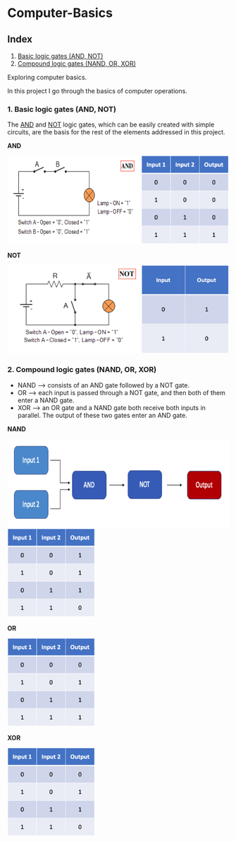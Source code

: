 # Computer-Basics

## Index

1. [Basic logic gates (AND, NOT)](#section_1)
2. [Compound logic gates (NAND, OR, XOR)](#section_2)

Exploring computer basics.

In this project I go through the basics of computer operations.

<a name="section_1"></a>
### 1. Basic logic gates (AND, NOT)

The [AND](#and_gate) and [NOT](#not_gate) logic gates, which can be easily created with simple circuits, are the basis for the rest of the elements addressed in this project.

<a name="and_gate"></a>
<p><strong>AND</strong></p>
<div align="left">
  <img src="img/and_circuit.png" alt="and_circuit" height="200" width="300"/>
  <img src="img/and_truth_table.png" alt="and_truth_table" height="200" width="200"/>
</div>

<a name="not_gate"></a>
<p><strong>NOT</strong></p>
<div align="left">
  <img src="img/not_circuit.png" alt="not_circuit" height="200" width="300"/>
  <img src="img/not_truth_table.png" alt="not_truth_table" height="200" width="200"/>
</div>

<a name="section_2 "></a>
### 2. Compound logic gates (NAND, OR, XOR)

- NAND --> consists of an AND gate followed by a NOT gate.
- OR --> each input is passed through a NOT gate, and then both of them enter a NAND gate.
- XOR --> an OR gate and a NAND gate both receive both inputs in parallel. The output of these two gates enter an AND gate.

<a name="nand_gate"></a>
<p><strong>NAND</strong></p>
<div align="left">
  <img src="img/nand_gate.png" alt="nand_gate" height="200" width="600"/>
  <img src="img/nand_truth_table.png" alt="nand_truth_table" height="200" width="200"/>
</div>

<a name="or_gate"></a>
<p><strong>OR</strong></p>
<div align="left">
  <img src="img/or_truth_table.png" alt="or_truth_table" height="200" width="200"/>
</div>

<a name="xor_gate"></a>
<p><strong>XOR</strong></p>
<div align="left">
  <img src="img/xor_truth_table.png" alt="xor_truth_table" height="200" width="200"/>
</div>
